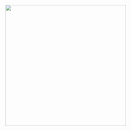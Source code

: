 <a href="https://discord.com/users/zavents"><img src="https://lets-all-love-miku.vercel.app/discord" align="right" width="390"></a>
